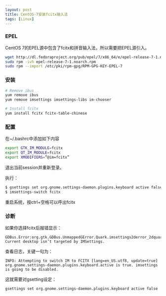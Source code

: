 ```yaml
---
layout: post
title: CentOS-7安装fcitx输入法
tags: [Linux]
---
```


### EPEL

CentOS 7的EPEL源中包含了fcitx和拼音输入法，所以需要把EPEL源引入。

```bash
wget http://dl.fedoraproject.org/pub/epel/7/x86_64/e/epel-release-7-1.noarch.rpm 
sudo rpm -ivh epel-release-7-1.noarch.rpm
sudo rpm --import /etc/pki/rpm-gpg/RPM-GPG-KEY-EPEL-7
```

### 安装

```bash
# Remove ibus 
yum remove ibus 
yum remove imsettings imsettings-libs im-chooser

# Install fcitx 
yum install fcitx fcitx-table-chinese 
```

### 配置
在~/.bashrc中添加如下内容

```bash
export GTK_IM_MODULE=fcitx 
export QT_IM_MODULE=fcitx 
export XMODIFIERS=”@im=fcitx” 
```

退出当前session并重新登录。

执行：
```bash
$ gsettings set org.gnome.settings-daemon.plugins.keyboard active false 
$ imsettings-switch fcitx 
```

重启系统，按ctrl+空格可以呼出fcitx

### 诊断

如果你选择fcitx后报错显示：

```
GDBus.Error:org.gtk.GDBus.UnmappedGError.Quark.imsettings2derror_2dquark.Code5: Current desktop isn’t targeted by IMSettings.
```

查看日志，关键一句为：

```
INFO: Attempting to switch IM to FCITX [lang=en_US.utf8, update=true] org.gnome.settings-daemon.plugins.keyboard.active is true. imsettings is going to be disabled.
```
这就需要对gsetting设定：

```bash
gsettings set org.gnome.settings-daemon.plugins.keyboard active false
```
